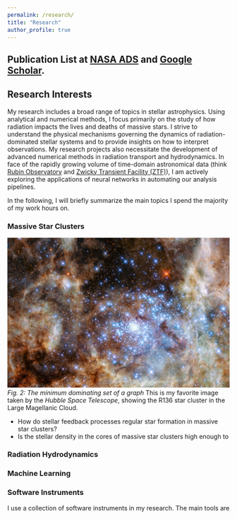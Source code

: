 ```yaml
---
permalink: /research/
title: "Research"
author_profile: true
---
```


## Publication List at [NASA ADS](https://ui.adsabs.harvard.edu/user/libraries/tbxiKajfTsSjDC7Ir7sZxA) and [Google Scholar](https://scholar.google.com/citations?user=nGVc2BAAAAAJ&hl=en).

## Research Interests 
My research includes a broad range of topics in stellar astrophysics. Using analytical and numerical methods, I focus primarily on the study of how radiation impacts the lives and deaths of massive stars. I strive to understand the physical mechanisms governing the dynamics of radiation-dominated stellar systems and to provide insights on how to interpret observations. My research projects also necessitate the development of advanced numerical methods in radiation transport and hydrodynamics. In face of the rapidly growing volume of time-domain astronomical data (think [Rubin Observatory](https://www.lsst.org/) and [Zwicky Transient Facility (ZTF)](https://www.ztf.caltech.edu/)), I am actively exploring the applications of neural networks in automating our analysis pipelines. 

In the following, I will briefly summarize the main topics I spend the majority of my work hours on.

### Massive Star Clusters
![R136 Star Cluster in the LMC](/files/R136.jpg) 
*Fig. 2: The minimum dominating set of a graph*
This is my favorite image taken by the *Hubble Space Telescope*, showing the R136 star cluster in the Large Magellanic Cloud.
- How do stellar feedback processes regular star formation in massive star clusters?
- Is the stellar density in the cores of massive star clusters high enough to 


### Radiation Hydrodynamics


### Machine Learning

### Software Instruments
I use a collection of software instruments in my research. The main tools are 
